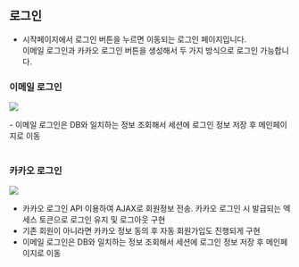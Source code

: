 ## 로그인
- 시작페이지에서 로그인 버튼을 누르면 이동되는 로그인 페이지입니다.<br>
이메일 로그인과 카카오 로그인 버튼을 생성해서 두 가지 방식으로 로그인 가능합니다.

### 이메일 로그인
<img src="https://github.com/dooroojoo/semiproject_fork/blob/master/readme_image/emaillogin.gif">
<p>
- 이메일 로그인은 DB와 일치하는 정보 조회해서 세션에 로그인 정보 저장 후 메인페이지로 이동
<br>
 <br>
 
### 카카오 로그인
<img src="https://github.com/dooroojoo/semiproject_fork/blob/master/readme_image/kakaologin.gif">

- 카카오 로그인 API 이용하여 AJAX로 회원정보 전송. 카카오 로그인 시 발급되는 엑세스 토큰으로 로그인 유지 및 로그아웃 구현
- 기존 회원이 아니라면 카카오 정보 동의 후 자동 회원가입도 진행되게 구현
- 이메일 로그인은 DB와 일치하는 정보 조회해서 세션에 로그인 정보 저장 후 메인페이지로 이동
